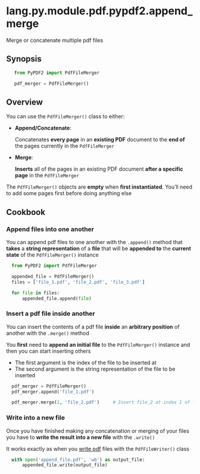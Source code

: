 # lang.py.module.pdf.pypdf2.append_merge

Merge or concatenate multiple pdf files

## Synopsis

```py
   from PyPDF2 import PdfFileMerger

   pdf_merger = PdfFileMerger()
```

## Overview

You can use the `PdfFileMerger()` class to either:

- **Append/Concatenate**:

  Concatenates **every page** in an **existing PDF** document to the **end of**
  the pages currently in the `PdfFileMerger`

- **Merge**:

  **Inserts** all of the pages in an existing PDF document **after a specific
  page** in the `PdfFileMerger`

The `PdfFileMerger()` objects are **empty** when **first instantiated**. You’ll
need to add some pages first before doing anything else

## Cookbook

### Append files into one another

You can append pdf files to one another with the `.append()` method that
**takes** a **string representation** of a **file** that will be **appended
to** the **current state** of the `PdfFileMerger()` instance

```py
  from PyPDF2 import PdfFileMerger

  appended_file = PdfFileMerger()
  files = ['file_1.pdf', 'file_2.pdf', 'file_3.pdf']

  for file in files:
      appended_file.append(file)
```

### Insert a pdf file inside another

You can insert the contents of a pdf file **inside** an **arbitrary position**
of another with the `.merge()` method

You **first** need to **append an initial file** to the `PdfFileMerger()`
instance and then you can start inserting others

- The first argument is the index of the file to be inserted at
- The second argument is the string representation of the file to be inserted

```py
  pdf_merger = PdfFileMerger()
  pdf_merger.append('file_1.pdf')

  pdf_merger.merge(1, 'file_2.pdf')     # Insert file_2 at index 1 of file_1
```

### Write into a new file

Once you have finished making any concatenation or merging of your files you
have to **write the result into a new file** with the `.write()`

It works exactly as when you [write pdf](./ealg.md) files with the
`PdfFileWriter()` class

```py
  with open('append_file.pdf', 'wb') as output_file:
      appended_file.write(output_file)
```
